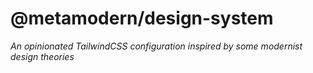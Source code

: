 # @metamodern/design-system

*An opinionated TailwindCSS configuration inspired by some modernist design theories*
